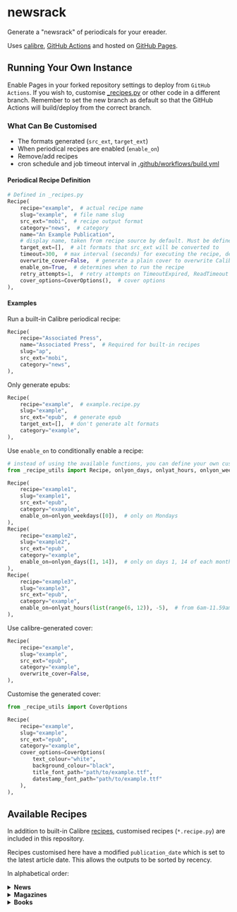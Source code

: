 # newsrack

Generate a "newsrack" of periodicals for your ereader.

Uses [calibre](https://calibre-ebook.com/), [GitHub Actions](.github/workflows/build.yml) and hosted
on [GitHub Pages](https://pages.github.com/).

## Running Your Own Instance

Enable Pages in your forked repository settings to deploy from `GitHub Actions`. If you wish to,
customise [_recipes.py](_recipes.py) or other code in a different branch. Remember to set the new branch as default so
that the GitHub Actions will build/deploy from the correct branch.

### What Can Be Customised

- The formats generated (`src_ext`, `target_ext`)
- When periodical recipes are enabled (`enable_on`)
- Remove/add recipes
- cron schedule and job timeout interval in [.github/workflows/build.yml](.github/workflows/build.yml)

#### Periodical Recipe Definition

```python
# Defined in _recipes.py
Recipe(
    recipe="example",  # actual recipe name
    slug="example",  # file name slug
    src_ext="mobi",  # recipe output format
    category="news",  # category
    name="An Example Publication",
    # display name, taken from recipe source by default. Must be defined for built-in recipes.
    target_ext=[],  # alt formats that src_ext will be converted to
    timeout=300,  # max interval (seconds) for executing the recipe, default 180 seconds
    overwrite_cover=False,  # generate a plain cover to overwrite Calibre's
    enable_on=True,  # determines when to run the recipe
    retry_attempts=1,  # retry attempts on TimeoutExpired, ReadTimeout
    cover_options=CoverOptions(),  # cover options
),
```

#### Examples

Run a built-in Calibre periodical recipe:

```python
Recipe(
    recipe="Associated Press",
    name="Associated Press",  # Required for built-in recipes
    slug="ap",
    src_ext="mobi",
    category="news",
),
```

Only generate epubs:

```python
Recipe(
    recipe="example",  # example.recipe.py
    slug="example",
    src_ext="epub",  # generate epub
    target_ext=[],  # don't generate alt formats
    category="example",
),
```

Use `enable_on` to conditionally enable a recipe:

```python
# instead of using the available functions, you can define your own custom functions for enable_on
from _recipe_utils import Recipe, onlyon_days, onlyat_hours, onlyon_weekdays

Recipe(
    recipe="example1",
    slug="example1",
    src_ext="epub",
    category="example",
    enable_on=onlyon_weekdays([0]),  # only on Mondays
),
Recipe(
    recipe="example2",
    slug="example2",
    src_ext="epub",
    category="example",
    enable_on=onlyon_days([1, 14]),  # only on days 1, 14 of each month
),
Recipe(
    recipe="example3",
    slug="example3",
    src_ext="epub",
    category="example",
    enable_on=onlyat_hours(list(range(6, 12)), -5),  # from 6am-11.59am daily, for the timezone UTC-5
),
```

Use calibre-generated cover:

```python
Recipe(
    recipe="example",
    slug="example",
    src_ext="epub",
    category="example",
    overwrite_cover=False,
),
```

Customise the generated cover:

```python
from _recipe_utils import CoverOptions

Recipe(
    recipe="example",
    slug="example",
    src_ext="epub",
    category="example",
    cover_options=CoverOptions(
        text_colour="white",
        background_colour="black",
        title_font_path="path/to/example.ttf",
        datestamp_font_path="path/to/example.ttf"
    ),
),
```

## Available Recipes

In addition to built-in Calibre [recipes](https://github.com/kovidgoyal/calibre/tree/master/recipes), customised
recipes (`*.recipe.py`) are included in this repository.

Recipes customised here have a modified `publication_date` which is set to the latest article date. This allows the
outputs to be sorted by recency.

In alphabetical order:

<details>
<summary><b>News</b></summary>

1. [Asahi Shimbun](https://www.asahi.com/ajw/)
2. [Channel News Asia](https://www.channelnewsasia.com/)
3. [The Financial Times](https://www.ft.com/)
4. [The Guardian](https://www.theguardian.com/international)
5. [The JoongAng Daily](https://koreajoongangdaily.joins.com/)
6. [The Korea Herald](https://koreaherald.com/)
7. [The New York Times](https://www.nytimes.com/)
8. [The New York Times (Print)](https://www.nytimes.com/section/todayspaper)
9. [South China Morning Post](https://www.scmp.com/)
10. [Sydney Morning Herald](https://www.smh.com.au/)
11. [Taipei Times](https://www.taipeitimes.com/)
12. [The Washington Post](https://www.washingtonpost.com/)
13. ~~[The Japan Times](https://www.japantimes.co.jp/)~~

</details>

<details>
<summary><b>Magazines</b></summary>

1. [The Atlantic](https://www.theatlantic.com/)
2. [The Atlantic Magazine](https://www.theatlantic.com/magazine/)
3. [The Diplomat](https://thediplomat.com/)
4. [The Economist](https://www.economist.com/printedition)
5. [Harvard Business Review](https://hbr.org/magazine)
6. [MIT Press Reader](https://thereader.mitpress.mit.edu/)
7. [MIT Technology Review](https://www.technologyreview.com/)
8. [MIT Technology Review Magazine](https://www.technologyreview.com/magazine/)
9. [Nature](https://www.nature.com/nature/current-issue/)
10. [Nautilus](https://nautil.us/)
11. [The New Yorker](https://www.newyorker.com/)
12. [Poetry](https://www.poetryfoundation.org/poetrymagazine)
13. [Politico](https://www.politico.com/)
14. [ProPublica](https://www.propublica.org/)
15. [Rest of World](https://restofworld.org)
16. [Scientific American](https://www.scientificamerican.com/)
17. [The Third Pole](https://www.thethirdpole.net/)
18. [Time Magazine](https://time.com/magazine/)
19. [Vox](https://www.vox.com/)
20. [Wired](https://www.wired.com/magazine/)

</details>

<details>
<summary><b>Books</b></summary>

1. [Asian Review of Books](https://asianreviewofbooks.com)
2. [Five Books](https://fivebooks.com/)
3. [London Review of Books](https://www.lrb.co.uk/)
4. [The New Yorks Times - Books](https://www.nytimes.com/section/books)

</details>

